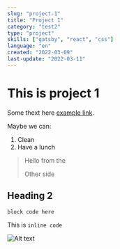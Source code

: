 ```yaml
---
slug: "project-1"
title: "Project 1"
category: "test2"
type: "project"
skills: ["gatsby", "react", "css"]
language: "en"
created: "2022-03-09"
last-update: "2022-03-11"
---
```


# This is project 1

Some thext here [example link](http://example.com/).

Maybe we can:
1. Clean
2. Have a lunch

> Hello from the 
>
> Other side

## Heading 2

```
block code here
```

This is `inline code` 

![Alt text](./images/TFSA-RRSP.PNG)

